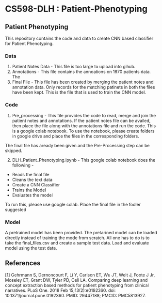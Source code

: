# CS598-DLH : Patient-Phenotyping
## Patient Phenotyping
This repository contains the code and data to create CNN based classifier for Patient Phenotyping.
### Data
1. Patient Notes Data - This file is too large to upload into gihub. 
2. Annotations - This file contains the annoations on 1670 patients data. The 
3. Final File - This file has been created by merging the patient notes and annotation data. Only records for the matching patinets in both the files have been kept. This is the file that is used to train the CNN model.
### Code
1. Pre_processing - This file provides the code to read, merge and join the patient notes and annotations. If the patient notes file can be availed, then place the file along with the annotations file and run the code. This is a google colab notebook. To use the notebook, please create folders in google drive and place the files in the corresponding folders. 

The final file has aready been given and the Pre-Processing step can be skipped.

2. DLH_Patient_Phenotyping.ipynb - This google colab notebook does the following -
  * Reads the final file
  * Cleans the text data
  * Create a CNN Classifier
  * Trains the Model
  * Evaluates the model

To run this, please use google colab. Place the final file in the fodler suggested
  

### Model
A pretrained model has been provided. The pretarined model can be loaded directly instead of training the mode from scratch. All one has to do is to take the final_files.csv and create a sample test data. Load and evaluate model using the test data.


## References
<a id="1">[1]</a> 
Gehrmann S, Dernoncourt F, Li Y, Carlson ET, Wu JT, Welt J, Foote J Jr, Moseley ET, Grant DW, Tyler PD, Celi LA. Comparing deep learning and concept extraction based methods for patient phenotyping from clinical narratives. PLoS One. 2018 Feb 15;13(2):e0192360. doi: 10.1371/journal.pone.0192360. PMID: 29447188; PMCID: PMC5813927.
